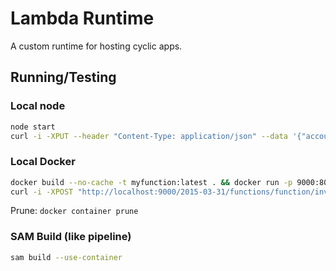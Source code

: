 # Lambda Runtime

A custom runtime for hosting cyclic apps.

## Running/Testing

### Local node

```sh
node start
curl -i -XPUT --header "Content-Type: application/json" --data '{"account":"xyz"}' https://localhost:3000
```

### Local Docker

```sh
docker build --no-cache -t myfunction:latest . && docker run -p 9000:8080 myfunction:latest
curl -i -XPOST "http://localhost:9000/2015-03-31/functions/function/invocations" -d '{}'
```

Prune: `docker container prune`

### SAM Build (like pipeline)

```sh
sam build --use-container
```
